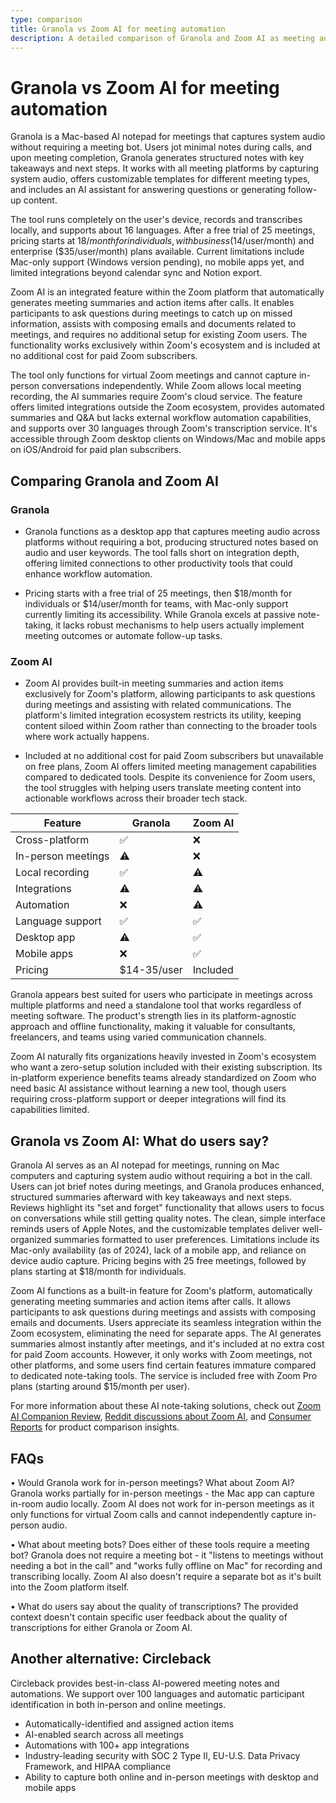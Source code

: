```yaml
---
type: comparison
title: Granola vs Zoom AI for meeting automation
description: A detailed comparison of Granola and Zoom AI as meeting automation tools, examining their features, pricing, platform compatibility, and user feedback.
---
```


# Granola vs Zoom AI for meeting automation

Granola is a Mac-based AI notepad for meetings that captures system audio without requiring a meeting bot. Users jot minimal notes during calls, and upon meeting completion, Granola generates structured notes with key takeaways and next steps. It works with all meeting platforms by capturing system audio, offers customizable templates for different meeting types, and includes an AI assistant for answering questions or generating follow-up content.

The tool runs completely on the user's device, records and transcribes locally, and supports about 16 languages. After a free trial of 25 meetings, pricing starts at $18/month for individuals, with business ($14/user/month) and enterprise ($35/user/month) plans available. Current limitations include Mac-only support (Windows version pending), no mobile apps yet, and limited integrations beyond calendar sync and Notion export.

Zoom AI is an integrated feature within the Zoom platform that automatically generates meeting summaries and action items after calls. It enables participants to ask questions during meetings to catch up on missed information, assists with composing emails and documents related to meetings, and requires no additional setup for existing Zoom users. The functionality works exclusively within Zoom's ecosystem and is included at no additional cost for paid Zoom subscribers.

The tool only functions for virtual Zoom meetings and cannot capture in-person conversations independently. While Zoom allows local meeting recording, the AI summaries require Zoom's cloud service. The feature offers limited integrations outside the Zoom ecosystem, provides automated summaries and Q&A but lacks external workflow automation capabilities, and supports over 30 languages through Zoom's transcription service. It's accessible through Zoom desktop clients on Windows/Mac and mobile apps on iOS/Android for paid plan subscribers.

## Comparing Granola and Zoom AI

### Granola

* Granola functions as a desktop app that captures meeting audio across platforms without requiring a bot, producing structured notes based on audio and user keywords. The tool falls short on integration depth, offering limited connections to other productivity tools that could enhance workflow automation.

* Pricing starts with a free trial of 25 meetings, then $18/month for individuals or $14/user/month for teams, with Mac-only support currently limiting its accessibility. While Granola excels at passive note-taking, it lacks robust mechanisms to help users actually implement meeting outcomes or automate follow-up tasks.

### Zoom AI

* Zoom AI provides built-in meeting summaries and action items exclusively for Zoom's platform, allowing participants to ask questions during meetings and assisting with related communications. The platform's limited integration ecosystem restricts its utility, keeping content siloed within Zoom rather than connecting to the broader tools where work actually happens.

* Included at no additional cost for paid Zoom subscribers but unavailable on free plans, Zoom AI offers limited meeting management capabilities compared to dedicated tools. Despite its convenience for Zoom users, the tool struggles with helping users translate meeting content into actionable workflows across their broader tech stack.

| Feature | Granola | Zoom AI |
|---------|---------|---------|
| Cross-platform | ✅ | ❌ |
| In-person meetings | ⚠️ | ❌ |
| Local recording | ✅ | ⚠️ |
| Integrations | ⚠️ | ⚠️ |
| Automation | ❌ | ⚠️ |
| Language support | ✅ | ✅ |
| Desktop app | ⚠️ | ✅ |
| Mobile apps | ❌ | ✅ |
| Pricing | $14-35/user | Included |

Granola appears best suited for users who participate in meetings across multiple platforms and need a standalone tool that works regardless of meeting software. The product's strength lies in its platform-agnostic approach and offline functionality, making it valuable for consultants, freelancers, and teams using varied communication channels.

Zoom AI naturally fits organizations heavily invested in Zoom's ecosystem who want a zero-setup solution included with their existing subscription. Its in-platform experience benefits teams already standardized on Zoom who need basic AI assistance without learning a new tool, though users requiring cross-platform support or deeper integrations will find its capabilities limited.

## Granola vs Zoom AI: What do users say?

Granola AI serves as an AI notepad for meetings, running on Mac computers and capturing system audio without requiring a bot in the call. Users can jot brief notes during meetings, and Granola produces enhanced, structured summaries afterward with key takeaways and next steps. Reviews highlight its "set and forget" functionality that allows users to focus on conversations while still getting quality notes. The clean, simple interface reminds users of Apple Notes, and the customizable templates deliver well-organized summaries formatted to user preferences. Limitations include its Mac-only availability (as of 2024), lack of a mobile app, and reliance on device audio capture. Pricing begins with 25 free meetings, followed by plans starting at $18/month for individuals.

Zoom AI functions as a built-in feature for Zoom's platform, automatically generating meeting summaries and action items after calls. It allows participants to ask questions during meetings and assists with composing emails and documents. Users appreciate its seamless integration within the Zoom ecosystem, eliminating the need for separate apps. The AI generates summaries almost instantly after meetings, and it's included at no extra cost for paid Zoom accounts. However, it only works with Zoom meetings, not other platforms, and some users find certain features immature compared to dedicated note-taking tools. The service is included free with Zoom Pro plans (starting around $15/month per user).

For more information about these AI note-taking solutions, check out [Zoom AI Companion Review](https://www.meetjamie.ai/blog/zoom-ai-companion-review), [Reddit discussions about Zoom AI](https://www.reddit.com/r/Zoom/comments/1g29cog/using_zooms_ai_companion_to_record_and_summarize/), and [Consumer Reports](https://www.consumerreports.org/health/cereals/great-tasting-granolas-without-all-the-fat-sugar-calories-a1188431093/) for product comparison insights.

## FAQs 
• Would Granola work for in-person meetings? What about Zoom AI?
Granola works partially for in-person meetings - the Mac app can capture in-room audio locally. Zoom AI does not work for in-person meetings as it only functions for virtual Zoom calls and cannot independently capture in-person audio.

• What about meeting bots? Does either of these tools require a meeting bot?
Granola does not require a meeting bot - it "listens to meetings without needing a bot in the call" and "works fully offline on Mac" for recording and transcribing locally. Zoom AI also doesn't require a separate bot as it's built into the Zoom platform itself.

• What do users say about the quality of transcriptions?
The provided context doesn't contain specific user feedback about the quality of transcriptions for either Granola or Zoom AI.

## Another alternative: Circleback
Circleback provides best-in-class AI-powered meeting notes and automations. We support over 100 languages and automatic participant identification in both in-person and online meetings.
* Automatically-identified and assigned action items
* AI-enabled search across all meetings
* Automations with 100+ app integrations
* Industry-leading security with SOC 2 Type II, EU-U.S. Data Privacy Framework, and HIPAA compliance
* Ability to capture both online and in-person meetings with desktop and mobile apps